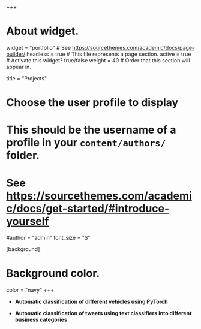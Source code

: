 +++
# About widget.
widget = "portfolio"  # See https://sourcethemes.com/academic/docs/page-builder/
headless = true  # This file represents a page section.
active = true  # Activate this widget? true/false
weight = 40  # Order that this section will appear in.

title = "Projects"

# Choose the user profile to display
# This should be the username of a profile in your `content/authors/` folder.
# See https://sourcethemes.com/academic/docs/get-started/#introduce-yourself
#author = "admin"
font_size = "S"

[background]
  # Background color.
  color = "navy"
+++


- **Automatic classification of different vehicles using PyTorch**


- **Automatic classification of tweets using text classifiers into different business categories**



